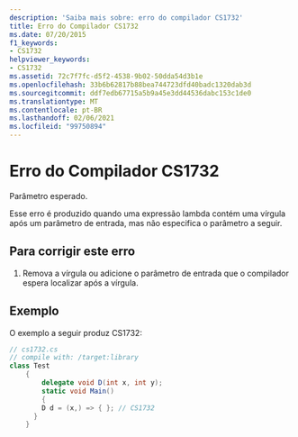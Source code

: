 ```yaml
---
description: 'Saiba mais sobre: erro do compilador CS1732'
title: Erro do Compilador CS1732
ms.date: 07/20/2015
f1_keywords:
- CS1732
helpviewer_keywords:
- CS1732
ms.assetid: 72c7f7fc-d5f2-4538-9b02-50dda54d3b1e
ms.openlocfilehash: 33b6b62817b88bea744723dfd40badc1320dab3d
ms.sourcegitcommit: ddf7edb67715a5b9a45e3dd44536dabc153c1de0
ms.translationtype: MT
ms.contentlocale: pt-BR
ms.lasthandoff: 02/06/2021
ms.locfileid: "99750894"
---
```

# <a name="compiler-error-cs1732"></a>Erro do Compilador CS1732

Parâmetro esperado.  
  
 Esse erro é produzido quando uma expressão lambda contém uma vírgula após um parâmetro de entrada, mas não especifica o parâmetro a seguir.  
  
## <a name="to-correct-this-error"></a>Para corrigir este erro  
  
1. Remova a vírgula ou adicione o parâmetro de entrada que o compilador espera localizar após a vírgula.  
  
## <a name="example"></a>Exemplo  

 O exemplo a seguir produz CS1732:  
  
```csharp  
// cs1732.cs  
// compile with: /target:library  
class Test  
    {  
        delegate void D(int x, int y);  
        static void Main()  
        {  
        D d = (x,) => { }; // CS1732  
      }  
    }  
```
